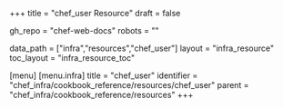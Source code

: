 +++
title = "chef_user Resource"
draft = false

gh_repo = "chef-web-docs"
robots = ""

data_path = ["infra","resources","chef_user"]
layout = "infra_resource"
toc_layout = "infra_resource_toc"


[menu]
  [menu.infra]
    title = "chef_user"
    identifier = "chef_infra/cookbook_reference/resources/chef_user"
    parent = "chef_infra/cookbook_reference/resources"
+++

<!-- The contents of this page are automatically generated from the chef_user.yaml file in the data directory. -->
<!-- To suggest a change, edit the https://github.com/chef/chef/blob/master/lib/chef/resource/chef_user.rb file
      and submit a pull request to the https://github.com/chef/chef repository. -->
